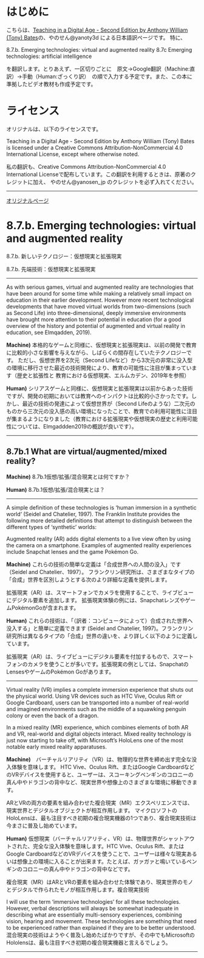 # はじめに
こちらは、[Teaching in a Digital Age - Second Edition by Anthony William (Tony) Bates](https://pressbooks.bccampus.ca/teachinginadigitalagev2/)の、やのせん@yanoty3d による日本語訳ページです。 特に、

8.7.b. Emerging technologies: virtual and augmented reality
8.7c Emerging technologies: artificial intelligence

を翻訳します。とりあえず、一区切りごとに　原文→Google翻訳（Machine:直訳）→手動（Human:ざっくり訳）　の順で入力する予定です。また、この本に準拠したビデオ教材も作成予定です。

# ライセンス
オリジナルは、以下のライセンスです。

Teaching in a Digital Age - Second Edition by Anthony William (Tony) Bates is licensed under a Creative Commons Attribution-NonCommercial 4.0 International License, except where otherwise noted.

私の翻訳も、Creative Commons Attribution-NonCommercial 4.0 International Licenseで配布しています。この翻訳を利用するときは、原著のクレジットに加え、 やのせん@yanosen_jp のクレジットを必ず入れてください。

***
[オリジナルページ](https://pressbooks.bccampus.ca/teachinginadigitalagev2/chapter/8-7-2-emerging-technologies-virtual-augmented-mixed-reality/)

# 8.7.b. Emerging technologies: virtual and augmented reality

8.7.b. 新しいテクノロジー：仮想現実と拡張現実

8.7.b. 先端技術：仮想現実と拡張現実

***

As with serious games, virtual and augmented reality are technologies that have been around for some time while making a relatively small impact on education in their earlier development. However more recent technological developments that have moved virtual worlds from two-dimensions (such as Second Life) into three-dimensional, deeply immersive environments have brought more attention to their potential in education (for a good overview of the history and potential of augmented and virtual reality in education, see Elmqadden, 2019).

**Machine)** 本格的なゲームと同様に、仮想現実と拡張現実は、以前の開発で教育に比較的小さな影響を与えながら、しばらくの間存在していたテクノロジーです。 ただし、仮想世界を2次元（Second Lifeなど）から3次元の非常に没入型の環境に移行させた最近の技術開発により、教育の可能性に注目が集まっています（歴史と拡張性と 教育における仮想現実、エルムカデン、2019年を参照）

**Human)** シリアスゲームと同様に、仮想現実と拡張現実は以前からあった技術ですが、開発の初期においては教育へのインパクトは比較的小さかったです。しかし、最近の技術の発達によって仮想世界が（Second Lifeのような）二次元のものから三次元の没入感の高い環境になったことで、教育での利用可能性に注目が集まるようになりました（教育における拡張現実や仮想現実の歴史と利用可能性については、Elmgaddden2019の概説が良いです）。

***

## 8.7b.1 What are virtual/augmented/mixed reality?

**Machine)** 8.7b.1仮想/拡張/混合現実とは何ですか？

**Human)** 8.7b.1仮想/拡張/混合現実とは？

***

A simple definition of these technologies is ‘human immersion in a synthetic world‘ (Seidel and Chatelier, 1997). The Franklin Institute provides the following more detailed definitions that attempt to distinguish between the different types of ‘synthetic’ worlds:

Augmented reality (AR) adds digital elements to a live view often by using the camera on a smartphone. Examples of augmented reality experiences include Snapchat lenses and the game Pokémon Go. 

**Machine)** これらの技術の簡単な定義は「合成世界への人間の没入」です（Seidel and Chatelier、1997）。 フランクリン研究所は、さまざまなタイプの「合成」世界を区別しようとする次のより詳細な定義を提供します。

拡張現実（AR）は、スマートフォンでカメラを使用することで、ライブビューにデジタル要素を追加します。 拡張現実体験の例には、SnapchatレンズやゲームPokémonGoが含まれます。

**Human)** これらの技術は、「（訳者：コンピュータによって）合成された世界へ没入する」と簡単に定義できます (Seidel and Chatelier, 1997)。フランクリン研究所は異なるタイプの「合成」世界の違いを、より詳しく以下のように定義しています。

拡張現実（AR）は、ライブビューにデジタル要素を付加するもので、スマートフォンのカメラを使うことが多いです。拡張現実の例としては、SnapchatのLensesやゲームのPokémon Goがあります。

***

Virtual reality (VR) implies a complete immersion experience that shuts out the physical world. Using VR devices such as HTC Vive, Oculus Rift or Google Cardboard, users can be transported into a number of real-world and imagined environments such as the middle of a squawking penguin colony or even the back of a dragon.

In a mixed reality (MR) experience, which combines elements of both AR and VR, real-world and digital objects interact. Mixed reality technology is just now starting to take off, with Microsoft’s HoloLens one of the most notable early mixed reality apparatuses.

**Machine)**　バーチャルリアリティ（VR）は、物理的な世界を締め出す完全な没入体験を意味します。 HTC Vive、Oculus Rift、またはGoogle CardboardなどのVRデバイスを使用すると、ユーザーは、スコーキングペンギンのコロニーの真ん中やドラゴンの背中など、現実世界や想像上のさまざまな環境に移動できます。

ARとVRの両方の要素を組み合わせた複合現実（MR）エクスペリエンスでは、現実世界とデジタルオブジェクトが相互作用します。 マイクロソフトのHoloLensは、最も注目すべき初期の複合現実機器の1つであり、複合現実技術は今まさに普及し始めています。

**Human)** 仮想現実（バーチャルリアリティ、VR）は、物理世界がシャットアウトされた、完全な没入体験を意味します。HTC Vive、Oculus Rift、またはGoogle CardboardなどのVRデバイスを使うことで、ユーザーは様々な現実あるいは想像上の環境に入ることが出来ます。たとえば、ガァガァと鳴いているペンギンのコロニーの真ん中やドラゴンの背中などです。

複合現実（MR）はARとVRの要素を組み合わせた体験であり、現実世界のモノとデジタルで作られたモノが相互作用します。複合現実技術

I will use the term ‘immersive technologies’ for all these technologies. However, verbal descriptions will always be somewhat inadequate in describing what are essentially multi-sensory experiences, combining vision, hearing and movement. These technologies are something that need to be experienced rather than explained if they are to be better understood. 混合現実の技術はようやく普及し始めたばかりですが、その中でもMicrosoftのHololensは、最も注目すべき初期の複合現実機器と言えるでしょう。

***

